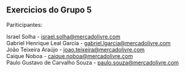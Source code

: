 ## Exercicios do Grupo 5

Pariticipantes:

Israel Solha - israel.solha@mercadolivre.com  
Gabriel Henrique Leal Garcia - gabriel.lgarcia@mercadolivre.com  
João Teixeira Araújo - joao.teixeira@mercadolivre.com  
Caique Noboa - caique.noboa@mercadolivre.com  
Paulo Gustavo de Carvalho Souza - paulo.souza@mercadolivre.com
